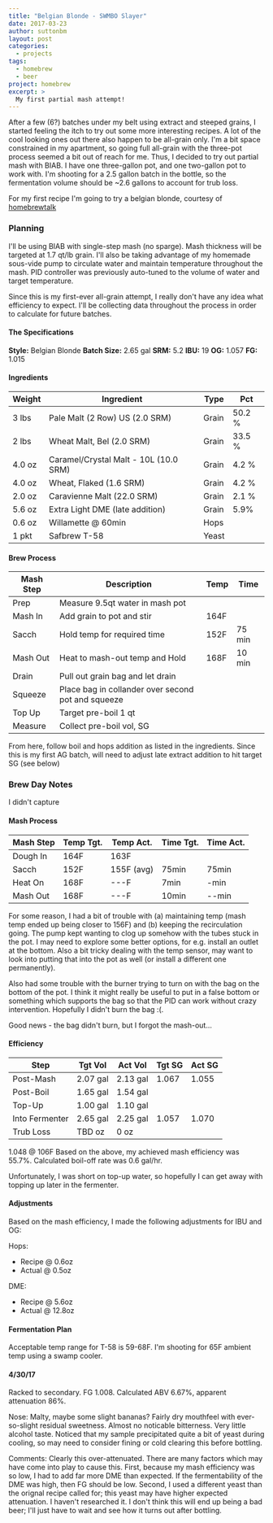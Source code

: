 ```yaml
---
title: "Belgian Blonde - SWMBO Slayer"
date: 2017-03-23
author: suttonbm
layout: post
categories:
  - projects
tags:
  - homebrew
  - beer
project: homebrew
excerpt: >
  My first partial mash attempt!
---
```


After a few (6?) batches under my belt using extract and steeped grains, I started feeling the itch to try out some more interesting recipes.  A lot of the cool looking ones out there also happen to be all-grain only.  I'm a bit space constrained in my apartment, so going full all-grain with the three-pot process seemed a bit out of reach for me.  Thus, I decided to try out partial mash with BIAB.  I have one three-gallon pot, and one two-gallon pot to work with.  I'm shooting for a 2.5 gallon batch in the bottle, so the fermentation volume should be ~2.6 gallons to account for trub loss.

For my first recipe I'm going to try a belgian blonde, courtesy of [homebrewtalk](http://www.homebrewtalk.com/showthread.php?t=26599)

### Planning
I'll be using BIAB with single-step mash (no sparge).  Mash thickness will be targeted at 1.7 qt/lb grain.  I'll also be taking advantage of my homemade sous-vide pump to circulate water and maintain temperature throughout the mash.  PID controller was previously auto-tuned to the volume of water and target temperature.

Since this is my first-ever all-grain attempt, I really don't have any idea what efficiency to expect.  I'll be collecting data throughout the process in order to calculate for future batches.

#### The Specifications
**Style:** Belgian Blonde
**Batch Size:** 2.65 gal
**SRM:** 5.2
**IBU:** 19
**OG:** 1.057
**FG:** 1.015

#### Ingredients
| Weight | Ingredient | Type | Pct |
| --- | --- | --- | --- |
| 3 lbs | Pale Malt (2 Row) US (2.0 SRM) | Grain | 50.2 % |
| 2 lbs | Wheat Malt, Bel (2.0 SRM) | Grain | 33.5 % |
| 4.0 oz | Caramel/Crystal Malt - 10L (10.0 SRM) | Grain | 4.2 % |
| 4.0 oz | Wheat, Flaked (1.6 SRM) | Grain | 4.2 % |
| 2.0 oz | Caravienne Malt (22.0 SRM) | Grain | 2.1 % |
| 5.6 oz | Extra Light DME (late addition) | Grain | 5.9% |
| 0.6 oz | Willamette @ 60min | Hops | |
| 1 pkt | Safbrew T-58 | Yeast | |

#### Brew Process
| Mash Step | Description | Temp | Time |
| --- | --- | --- | --- |
| Prep | Measure 9.5qt water in mash pot | | |
| Mash In | Add grain to pot and stir | 164F | |
| Sacch | Hold temp for required time | 152F | 75 min |
| Mash Out | Heat to mash-out temp and Hold | 168F | 10 min |
| Drain | Pull out grain bag and let drain | | |
| Squeeze | Place bag in collander over second pot and squeeze | | |
| Top Up | Target pre-boil 1 qt | | |
| Measure | Collect pre-boil vol, SG | | |

From here, follow boil and hops addition as listed in the ingredients.  Since this is my first AG batch, will need to adjust late extract addition to hit target SG (see below)

### Brew Day Notes
I didn't capture

#### Mash Process
| Mash Step | Temp Tgt. | Temp Act. | Time Tgt. | Time Act. |
| --- | --- | --- | --- | --- |
| Dough In | 164F | 163F | | |
| Sacch | 152F | 155F (avg) | 75min | 75min |
| Heat On | 168F | ---F | 7min | -min |
| Mash Out | 168F | ---F | 10min | --min |

For some reason, I had a bit of trouble with (a) maintaining temp (mash temp ended up being closer to 156F) and (b) keeping the recirculation going.  The pump kept wanting to clog up somehow with the tubes stuck in the pot.  I may need to explore some better options, for e.g. install an outlet at the bottom.  Also a bit tricky dealing with the temp sensor, may want to look into putting that into the pot as well (or install a different one permanently).

Also had some trouble with the burner trying to turn on with the bag on the bottom of the pot.  I think it might really be useful to put in a false bottom or something which supports the bag so that the PID can work without crazy intervention.  Hopefully I didn't burn the bag :(.

Good news - the bag didn't burn, but I forgot the mash-out...

#### Efficiency
| Step | Tgt Vol | Act Vol | Tgt SG | Act SG |
| --- | --- | --- | --- | --- |
| Post-Mash | 2.07 gal | 2.13 gal | 1.067 | 1.055 |
| Post-Boil | 1.65 gal | 1.54 gal | | |
| Top-Up | 1.00 gal | 1.10 gal | | |
| Into Fermenter | 2.65 gal | 2.25 gal | 1.057 | 1.070 |
| Trub Loss | TBD oz | 0 oz | | |

1.048 @ 106F
Based on the above, my achieved mash efficiency was 55.7%.
Calculated boil-off rate was 0.6 gal/hr.

Unfortunately, I was short on top-up water, so hopefully I can get away with topping up later in the fermenter.

#### Adjustments
Based on the mash efficiency, I made the following adjustments for IBU and OG:

Hops:
- Recipe @ 0.6oz
- Actual @ 0.5oz

DME:
- Recipe @ 5.6oz
- Actual @ 12.8oz

#### Fermentation Plan
Acceptable temp range for T-58 is 59-68F.  I'm shooting for 65F ambient temp using a swamp cooler.

#### 4/30/17
Racked to secondary.  FG 1.008.  Calculated ABV 6.67%, apparent attenuation 86%.

Nose: Malty, maybe some slight bananas?  Fairly dry mouthfeel with ever-so-slight residual sweetness.  Almost no noticable bitterness.  Very little alcohol taste.  Noticed that my sample precipitated quite a bit of yeast during cooling, so may need to consider fining or cold clearing this before bottling.

Comments: Clearly this over-attenuated.  There are many factors which may have come into play to cause this.  First, because my mash efficiency was so low, I had to add far more DME than expected.  If the fermentability of the DME was high, then FG should be low.  Second, I used a different yeast than the orignal recipe called for; this yeast may have higher expected attenuation.  I haven't researched it.  I don't think this will end up being a bad beer; I'll just have to wait and see how it turns out after bottling.
